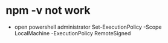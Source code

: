 # npm -v not work

- open powershell administrator
  Set-ExecutionPolicy -Scope LocalMachine -ExecutionPolicy RemoteSigned
